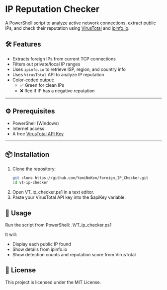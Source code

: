 ﻿# IP Reputation Checker
A PowerShell script to analyze active network connections, extract public IPs, and check their reputation using [VirusTotal](https://www.virustotal.com/) and [ipinfo.io](https://ipinfo.io).

## 🛠 Features

- Extracts foreign IPs from current TCP connections
- Filters out private/local IP ranges
- Uses `ipinfo.io` to retrieve ISP, region, and country info
- Uses `VirusTotal` API to analyze IP reputation
- Color-coded output:
  - ✅ Green for clean IPs
  - ❌ Red if IP has a negative reputation

---

## ⚙️ Prerequisites

- PowerShell (Windows)
- Internet access
- A free [VirusTotal API Key](https://www.virustotal.com/gui/join-us)

---

## 📦 Installation

1. Clone the repository:
   ```bash
   git clone https://github.com/YamiNoKen/foreign_IP_Checker.git
   cd vt-ip-checker
2. Open VT_ip_checker.ps1 in a text editor.
3. Paste your VirusTotal API key into the $apiKey variable.

## 🚀 Usage
Run the script from PowerShell:
.\VT_ip_checker.ps1

It will:

- Display each public IP found
- Show details from ipinfo.io
- Show detection counts and reputation score from VirusTotal

## 📄 License
 This project is licensed under the MIT License.
